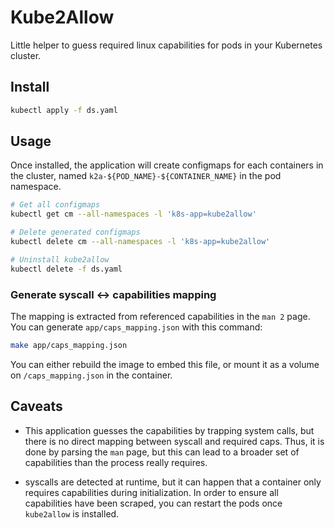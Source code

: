 # Kube2Allow

Little helper to guess required linux capabilities for pods in your Kubernetes cluster.

## Install

```sh
kubectl apply -f ds.yaml
```

## Usage

Once installed, the application will create configmaps for each containers in the cluster, named 
`k2a-${POD_NAME}-${CONTAINER_NAME}` in the pod namespace.

```sh
# Get all configmaps
kubectl get cm --all-namespaces -l 'k8s-app=kube2allow'

# Delete generated configmaps
kubectl delete cm --all-namespaces -l 'k8s-app=kube2allow'

# Uninstall kube2allow
kubectl delete -f ds.yaml
```

### Generate syscall <-> capabilities mapping

The mapping is extracted from referenced capabilities in the `man 2` page.
You can generate `app/caps_mapping.json` with this command:

```sh
make app/caps_mapping.json
```

You can either rebuild the image to embed this file, or mount it as a volume on `/caps_mapping.json` in the container.

## Caveats

- This application guesses the capabilities by trapping system calls, but there is no direct mapping
 between syscall and required caps. Thus, it is done by parsing the `man` page, but this can lead to 
 a broader set of capabilities than the process really requires.

- syscalls are detected at runtime, but it can happen that a container only requires capabilities during 
 initialization. In order to ensure all capabilities have been scraped, you can restart the pods once 
 `kube2allow` is installed.
